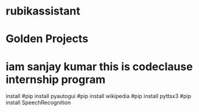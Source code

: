 # rubikassistant
# Golden Projects
# iam sanjay kumar this is codeclause internship program
install 
#pip install pyautogui
#pip install wikipedia
#pip install pyttsx3
#pip install SpeechRecognition
